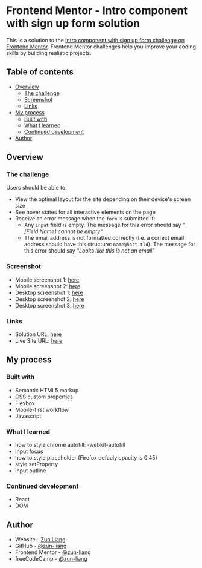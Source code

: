 # Frontend Mentor - Intro component with sign up form solution

This is a solution to the [Intro component with sign up form challenge on Frontend Mentor](https://www.frontendmentor.io/challenges/intro-component-with-signup-form-5cf91bd49edda32581d28fd1). Frontend Mentor challenges help you improve your coding skills by building realistic projects.

## Table of contents

- [Overview](#overview)
  - [The challenge](#the-challenge)
  - [Screenshot](#screenshot)
  - [Links](#links)
- [My process](#my-process)
  - [Built with](#built-with)
  - [What I learned](#what-i-learned)
  - [Continued development](#continued-development)
- [Author](#author)

## Overview

### The challenge

Users should be able to:

- View the optimal layout for the site depending on their device's screen size
- See hover states for all interactive elements on the page
- Receive an error message when the `form` is submitted if:
  - Any `input` field is empty. The message for this error should say _"[Field Name] cannot be empty"_
  - The email address is not formatted correctly (i.e. a correct email address should have this structure: `name@host.tld`). The message for this error should say _"Looks like this is not an email"_

### Screenshot

- Mobile screenshot 1: [here](./screenshots/screenshot-mobile-1.png)
- Mobile screenshot 2: [here](./screenshots/screenshot-mobile-2.png)
- Desktop screenshot 1: [here](./screenshots/screenshot-desktop-1.png)
- Desktop screenshot 2: [here](./screenshots/screenshot-desktop-2.png)
- Desktop screenshot 3: [here](./screenshots/screenshot-desktop-3.png)

### Links

- Solution URL: [here](https://www.frontendmentor.io/solutions/intro-component-with-signup-form-using-html-css-and-js-C-LQg2R3Kn)
- Live Site URL: [here](https://zun-liang.github.io/intro-component-with-signup-form-master/)

## My process

### Built with

- Semantic HTML5 markup
- CSS custom properties
- Flexbox
- Mobile-first workflow
- Javascript

### What I learned

- how to style chrome autofill: -webkit-autofill
- input focus
- how to style placeholder (Firefox defauly opacity is 0.45)
- style.setProperty
- input outline

### Continued development

- React
- DOM

## Author

- Website - [Zun Liang](https://zunldev.com/)
- GitHub - [@zun-liang](https://github.com/zun-liang)
- Frontend Mentor - [@zun-liang](https://www.frontendmentor.io/profile/zun-liang)
- freeCodeCamp - [@zun-liang](https://www.freecodecamp.org/zun-liang)

